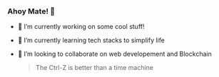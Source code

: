 ### Ahoy Mate! 👋

- 🔭 I’m currently working on some cool stuff!
- 🌱 I’m currently learning tech stacks to simplify life
- 👯 I’m looking to collaborate on web developement and Blockchain

  >The Ctrl-Z is better than a time machine

